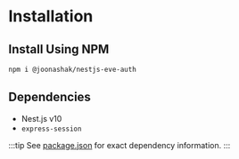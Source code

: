 # Installation

## Install Using NPM

```bash
npm i @joonashak/nestjs-eve-auth
```

## Dependencies

- Nest.js v10
- `express-session`

:::tip
See [package.json](https://github.com/joonashak/nestjs-eve-auth/blob/main/lib/package.json) for exact dependency information.
:::
